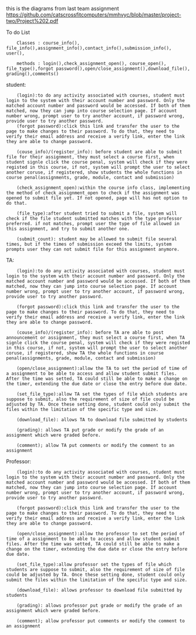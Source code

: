 this is the diagrams from last team assignment https://github.com/catscrossfitcomputers/mmhvyc/blob/master/project-two/Project%202.pdf

To do List

        Classes : course_info(), file_info(),assignment_info(),contact_info(),submission_info(), user(),

        methods : login(),check_assignment_open(), course_open(), file_type(),forgot password(),open/close_assignment(),download_file(), grading(),comments()

student:

        (login):to do any activity associated with courses, student must login to the system with their account number and password. Only the matched account number and password would be accessed. If both of them matched, now they can jump into course selection page. If account number wrong, prompt user to try another account, if password wrong, provide user to try another password.
        (forgot password):click this link and transfer the user to the page to make changes to their password. To do that, they need to verify their email address and receive a verify link, enter the link they are able to change password.

        (couse_info)/(register_info): before student are able to submit file for their assignment, they must select a course first, when student signle click the course penal, system will check if they were registed in this course, if not, system will prompt the user to select another coruse, if registered, show students the whole functions in course penal(assignments, grade, module, contact and submission)

        (check_assignment_open):within the course info class, implementing the method of check_assignment_open to check if the assignment was opened to submit file yet. If not opened, page will has not option to do that.

        (file_type):after student tried to submit a file, system will check if the file student submitted matches with the type professor preferred. if not matches, prompt user the type of file allowed in this assignment, and try to submit another one.

        (submit_count): student may be allowed to submit file several times, but if the times of submission exceed the limits, system prompts user they can not submit file for this assignment anymore.


TA:

        (login):to do any activity associated with courses, student must login to the system with their account number and password. Only the matched account number and password would be accessed. If both of them matched, now they can jump into course selection page. If account number wrong, prompt user to try another account, if password wrong, provide user to try another password.

        (forgot password):click this link and transfer the user to the page to make changes to their password. To do that, they need to verify their email address and receive a verify link, enter the link they are able to change password.

        (couse_info)/(register_info): before TA are able to post announcement or assignment, they must select a course first, when TA signle click the course penal, system will check if they were registed in this course, if not, system will prompt the user to select another coruse, if registered, show TA the whole functions in course penal(assignments, grade, module, contact and submission)

        (open/close_assignment):allow the TA to set the period of time of a assignment to be able to access and allow student submit files. After the time was setted, TA could still be able to make a change on the timer, extending the due date or close the entry before due date.
        
        (set_file_type):allow TA set the types of file which students are suppose to submit, also the requirement of size of file could be adjusted by TA. Once these setting done, student could only submit the files within the limitation of the specific type and size.

        (download_file): allows TA to download file submitted by students

        (grading): allows TA put grade or modify the grade of an assignment which were graded before.
        
        (comment); allow TA put comments or modify the comment to an assignment

Professor:

        (login):to do any activity associated with courses, student must login to the system with their account number and password. Only the matched account number and password would be accessed. If both of them matched, now they can jump into course selection page. If account number wrong, prompt user to try another account, if password wrong, provide user to try another password. 
        
        (forgot password):click this link and transfer the user to the page to make changes to their password. To do that, they need to verify their email address and receive a verify link, enter the link they are able to change password.
        
        (open/close_assignment):allow the professor to set the period of time of a assignment to be able to access and allow student submit files. After the time was setted, TA could still be able to make a change on the timer, extending the due date or close the entry before due date.   
        
        (set_file_type):allow professor set the types of file which students are suppose to submit, also the requirement of size of file could be adjusted by TA. Once these setting done, student could only submit the files within the limitation of the specific type and size.
        
        (download_file): allows professor to download file submitted by students

        (grading): allows professor put grade or modify the grade of an assignment which were graded before.
        
        (comment); allow professor put comments or modify the comment to an assignment
